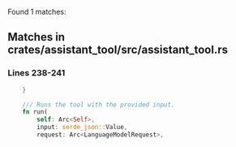 Found 1 matches:

## Matches in crates/assistant_tool/src/assistant_tool.rs

### Lines 238-241

```rs
    }

    /// Runs the tool with the provided input.
    fn run(
        self: Arc<Self>,
        input: serde_json::Value,
        request: Arc<LanguageModelRequest>,
```

